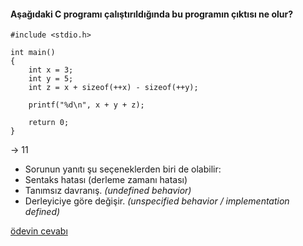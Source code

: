 #### Aşağıdaki C programı çalıştırıldığında bu programın çıktısı ne olur?

```
#include <stdio.h>

int main()
{
	int x = 3;
	int y = 5;
	int z = x + sizeof(++x) - sizeof(++y);

	printf("%d\n", x + y + z);

	return 0;
}
```
-> 11

+ Sorunun yanıtı şu seçeneklerden biri de olabilir:
+ Sentaks hatası (derleme zamanı hatası)
+ Tanımsız davranış. _(undefined behavior)_
+ Derleyiciye göre değişir. _(unspecified behavior / implementation defined)_

[ödevin cevabı](https://vimeo.com/455399790)
